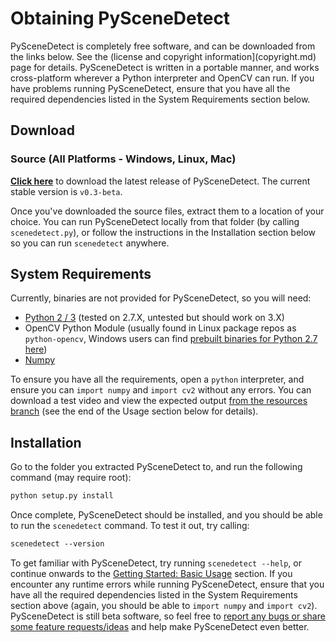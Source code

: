 
# Obtaining PySceneDetect

PySceneDetect is completely free software, and can be downloaded from the links below.  See the (license and copyright information](copyright.md) page for details.  PySceneDetect is written in a portable manner, and works cross-platform wherever a Python interpreter and OpenCV can run.  If you have problems running PySceneDetect, ensure that you have all the required dependencies listed in the System Requirements section below.


## Download

### Source (All Platforms - Windows, Linux, Mac)

[**Click here**](https://github.com/Breakthrough/PySceneDetect/releases) to download the latest release of PySceneDetect.  The current stable version is `v0.3-beta`.

Once you've downloaded the source files, extract them to a location of your choice.  You can run PySceneDetect locally from that folder (by calling `scenedetect.py`), or follow the instructions in the Installation section below so you can run `scenedetect` anywhere.


## System Requirements

Currently, binaries are not provided for PySceneDetect, so you will need:

 - [Python 2 / 3](https://www.python.org/) (tested on 2.7.X, untested but should work on 3.X)
 - OpenCV Python Module (usually found in Linux package repos as `python-opencv`, Windows users can find [prebuilt binaries for Python 2.7 here](http://www.lfd.uci.edu/~gohlke/pythonlibs/#opencv))
 - [Numpy](http://sourceforge.net/projects/numpy/)

To ensure you have all the requirements, open a `python` interpreter, and ensure you can `import numpy` and `import cv2` without any errors.  You can download a test video and view the expected output [from the resources branch](https://github.com/Breakthrough/PySceneDetect/tree/resources/tests) (see the end of the Usage section below for details).


## Installation

Go to the folder you extracted PySceneDetect to, and run the following command (may require root):

```rst
python setup.py install
```

Once complete, PySceneDetect should be installed, and you should be able to run the `scenedetect` command.  To test it out, try calling:

```rst
scenedetect --version
```

To get familiar with PySceneDetect, try running `scenedetect --help`, or continue onwards to the [Getting Started: Basic Usage](examples/usage.md) section.  If you encounter any runtime errors while running PySceneDetect, ensure that you have all the required dependencies listed in the System Requirements section above (again, you should be able to `import numpy` and `import cv2`).  PySceneDetect is still beta software, so feel free to [report any bugs or share some feature requests/ideas](contributing.md) and help make PySceneDetect even better.

